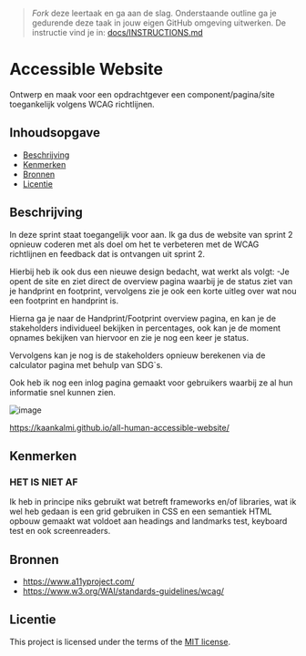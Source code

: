 > _Fork_ deze leertaak en ga aan de slag. Onderstaande outline ga je gedurende deze taak in jouw eigen GitHub omgeving uitwerken. De instructie vind je in: [docs/INSTRUCTIONS.md](https://github.com/fdnd-task/all-human-accessible-website/blob/main/docs/INSTRUCTIONS.md)

# Accessible Website

Ontwerp en maak voor een opdrachtgever een component/pagina/site toegankelijk volgens WCAG richtlijnen.

## Inhoudsopgave

  * [Beschrijving](#beschrijving)
  * [Kenmerken](#kenmerken)
  * [Bronnen](#bronnen)
  * [Licentie](#licentie)

## Beschrijving
<!-- In de Beschrijving staat hoe je project er uit ziet, hoe het werkt en wat je er mee kan. -->
In deze sprint staat toegangelijk voor aan. Ik ga dus de website van sprint 2 opnieuw coderen met als doel om het te verbeteren met de WCAG richtlijnen en feedback dat is ontvangen uit sprint 2. 

Hierbij heb ik ook dus een nieuwe design bedacht, wat werkt als volgt:
-Je opent de site en ziet direct de overview pagina waarbij je de status ziet van je handprint en footprint, vervolgens zie je ook een korte uitleg over 
wat nou een footprint en handprint is. 

Hierna ga je naar de Handprint/Footprint overview pagina, en kan je de stakeholders individueel bekijken in percentages, ook kan je de moment opnames bekijken van hiervoor en zie je nog een keer je status.

Vervolgens kan je nog is de stakeholders opnieuw berekenen via de calculator pagina met behulp van SDG`s.

Ook heb ik nog een inlog pagina gemaakt voor gebruikers waarbij ze al hun informatie snel kunnen zien.
<!-- Voeg een mooie poster visual toe 📸 -->

![image](https://github.com/KaanKalmi/all-human-accessible-website/assets/144000125/5306c7a3-8c4c-4a92-8657-d5313cc35652)

<!-- Voeg een link toe naar Github Pages 🌐-->
https://kaankalmi.github.io/all-human-accessible-website/

## Kenmerken
<!-- Bij Kenmerken staat welke technieken zijn gebruikt en hoe. Wat is de HTML structuur? Wat zijn de belangrijkste dingen in CSS? Wat is er met Javascript gedaan en hoe? Misschien heb je een framwork of library gebruikt? -->
### HET IS NIET AF

Ik heb in principe niks gebruikt wat betreft frameworks en/of libraries, wat ik wel heb gedaan is een grid gebruiken in CSS en een semantiek HTML opbouw gemaakt wat voldoet aan headings and landmarks test, keyboard test en ook screenreaders. 

## Bronnen
* https://www.a11yproject.com/
* https://www.w3.org/WAI/standards-guidelines/wcag/
## Licentie


This project is licensed under the terms of the [MIT license](./LICENSE).
